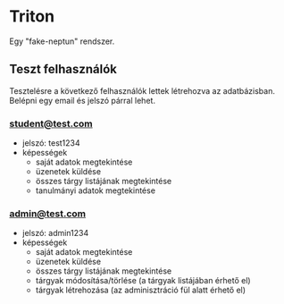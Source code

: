 # Triton
Egy "fake-neptun" rendszer.

## Teszt felhasználók
Tesztelésre a következő felhasználók lettek létrehozva az adatbázisban. Belépni egy email és jelszó párral lehet.

### student@test.com
- jelszó: test1234
- képességek
  - saját adatok megtekintése
  - üzenetek küldése
  - összes tárgy listájának megtekintése
  - tanulmányi adatok megtekintése

### admin@test.com
- jelszó: admin1234
- képességek
  - saját adatok megtekintése
  - üzenetek küldése
  - összes tárgy listájának megtekintése
  - tárgyak módosítása/törlése (a tárgyak listájában érhető el)
  - tárgyak létrehozása (az adminisztráció fül alatt érhető el)